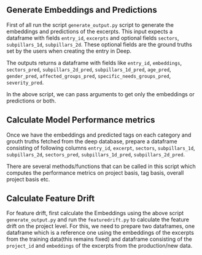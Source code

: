 ## Generate Embeddings and Predictions

First of all run the script `generate_output.py` script to generate the embeddings and predictions of the excerpts.
This input expects a dataframe with fields `entry_id`, `excerpts` and optional fields `sectors`, `subpillars_1d`, `subpillars_2d`. These optional fields are the ground truths set by the users when creating the entry in Deep.

The outputs returns a dataframe with fields like `entry_id`, `embeddings`, `sectors_pred`, `subpillars_2d_pred`, `subpillars_1d_pred`, `age_pred`, `gender_pred`, `affected_groups_pred`, `specific_needs_groups_pred`, `severity_pred`.

In the above script, we can pass arguments to get only the embeddings or predictions or both.

## Calculate Model Performance metrics
Once we have the embeddings and predicted tags on each category and grouth truths fetched from the deep database, prepare a dataframe consisting of following columns `entry_id`, `excerpt`, `sectors`, `subpillars_1d`, `subpillars_2d`, `sectors_pred`, `subpillars_1d_pred`, `subpillars_2d_pred`.

There are several methods/functions that can be called in this script which computes the performance metrics on project basis, tag basis, overall project basis etc.

## Calculate Feature Drift
For feature drift, first calculate the Embeddings using the above script `generate_output.py` and run the `featuredrift.py` to calculate the feature drift on the project level.
For this, we need to prepare two dataframes, one dataframe which is a reference one using the embeddings of the excerpts from the training data(this remains fixed) and dataframe consisting of the `project_id` and `embeddings` of the excerpts from the production/new data.